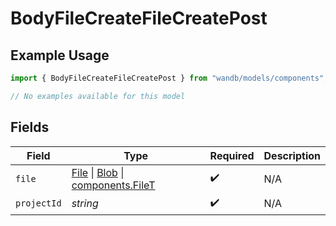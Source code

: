 # BodyFileCreateFileCreatePost

## Example Usage

```typescript
import { BodyFileCreateFileCreatePost } from "wandb/models/components";

// No examples available for this model
```

## Fields

| Field                                                                                                                                                                                | Type                                                                                                                                                                                 | Required                                                                                                                                                                             | Description                                                                                                                                                                          |
| ------------------------------------------------------------------------------------------------------------------------------------------------------------------------------------ | ------------------------------------------------------------------------------------------------------------------------------------------------------------------------------------ | ------------------------------------------------------------------------------------------------------------------------------------------------------------------------------------ | ------------------------------------------------------------------------------------------------------------------------------------------------------------------------------------ |
| `file`                                                                                                                                                                               | [File](https://developer.mozilla.org/en-US/docs/Web/API/File) \| [Blob](https://developer.mozilla.org/en-US/docs/Web/API/Blob) \| [components.FileT](../../models/components/filet.md) | :heavy_check_mark:                                                                                                                                                                   | N/A                                                                                                                                                                                  |
| `projectId`                                                                                                                                                                          | *string*                                                                                                                                                                             | :heavy_check_mark:                                                                                                                                                                   | N/A                                                                                                                                                                                  |